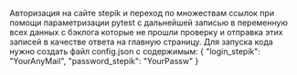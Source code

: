 Авторизация на сайте stepik и переход по множествам ссылок при помощи параметризации pytest с дальнейшей записью в переменную всех данных с бэклога которые не прошли проверку и отправка этих записей в качестве ответа на главную страницу.
Для запуска кода нужно создать файл config.json с содержимым:
{
  "login_stepik": "YourAnyMail",
  "password_stepik": "YourPassw"
}
